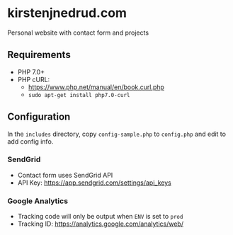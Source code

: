 # kirstenjnedrud.com

Personal website with contact form and projects

## Requirements
* PHP 7.0+
* PHP cURL:
	* https://www.php.net/manual/en/book.curl.php
	* `sudo apt-get install php7.0-curl`

## Configuration
In the `includes` directory, copy `config-sample.php` to `config.php` and edit to add config info.

### SendGrid
* Contact form uses SendGrid API
* API Key: https://app.sendgrid.com/settings/api_keys

### Google Analytics
* Tracking code will only be output when `ENV` is set to `prod`
* Tracking ID: https://analytics.google.com/analytics/web/
